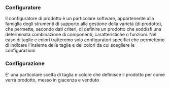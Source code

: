 ### **Configuratore**


Il configuratore di prodotto è un particolare software, appartenente alla famiglia degli strumenti di supporto alla gestione della varietà (di prodotto), che permette, secondo dati criteri, di definire un prodotto che soddisfi una determinata combinazione di componenti, caratteristiche o funzioni.
Nel caso di taglie e colori tratteremo solo configuratori specifici che permettono di indicare l'insieme delle taglie e dei colori da cui scegliere le configurazioni

### **Configurazione**


E' una particolare scelta di taglia e colore che definisce il prodotto per come verrà prodotto, messo in giacenza e venduto

